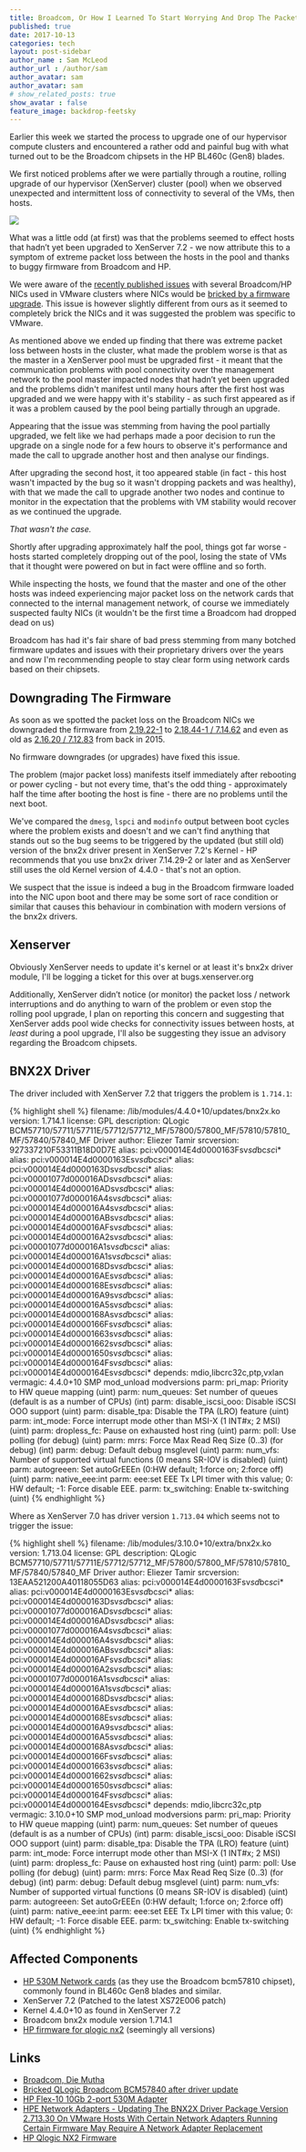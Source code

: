 ```yaml
---
title: Broadcom, Or How I Learned To Start Worrying And Drop The Packet
published: true
date: 2017-10-13
categories: tech
layout: post-sidebar
author_name : Sam McLeod
author_url : /author/sam
author_avatar: sam
author_avatar: sam
# show_related_posts: true
show_avatar : false
feature_image: backdrop-feetsky
---
```



Earlier this week we started the process to upgrade one of our hypervisor compute clusters and encountered a rather odd and painful bug with what turned out to be the Broadcom chipsets in the HP BL460c (Gen8) blades.

We first noticed problems after we were partially through a routine, rolling upgrade of our hypervisor (XenServer) cluster (pool) when we observed unexpected and intermittent loss of connectivity to several of the VMs, then hosts.

![](/img/office-space-broadcom.jpg)

What was a little odd (at first) was that the problems seemed to effect hosts that hadn’t yet been upgraded to XenServer 7.2 - we now attribute this to a symptom of extreme packet loss between the hosts in the pool and thanks to buggy firmware from Broadcom and HP.

We were aware of the [recently published issues](http://www.thevirtualist.org/bricked-qlogic-broadcom-bcm57840-driver-update/) with several Broadcom/HP NICs used in VMware clusters where NICs would be [bricked by a firmware upgrade](https://h20566.www2.hpe.com/hpsc/doc/public/display?docId=a00027033en_us). This issue is however slightly different from ours as it seemed to completely brick the NICs and it was suggested the problem was specific to VMware.

As mentioned above we ended up finding that there was extreme packet loss between hosts in the cluster, what made the problem worse is that as the master in a XenServer pool must be upgraded first - it meant that the communication problems with pool connectivity over the management network to the pool master impacted nodes that hadn’t yet been upgraded and the problems didn't manifest until many hours after the first host was upgraded and we were happy with it's stability - as such first appeared as if it was a problem caused by the pool being partially through an upgrade.

Appearing that the issue was stemming from having the pool partially upgraded, we felt like we had perhaps made a poor decision to run the upgrade on a single node for a few hours to observe it's performance and made the call to upgrade another host and then analyse our findings.

After upgrading the second host, it too appeared stable (in fact - this host wasn't impacted by the bug so it wasn't dropping packets and was healthy), with that we made the call to upgrade another two nodes and continue to monitor in the expectation that the problems with VM stability would recover as we continued the upgrade.

_That wasn't the case._

Shortly after upgrading approximately half the pool, things got far worse - hosts started completely dropping out of the pool, losing the state of VMs that it thought were powered on but in fact were offline and so forth.

While inspecting the hosts, we found that the master and one of the other hosts was indeed experiencing major packet loss on the network cards that connected to the internal management network, of course we immediately suspected faulty NICs (it wouldn't be the first time a Broadcom had dropped dead on us)

Broadcom has had it's fair share of bad press stemming from many botched firmware updates and issues with their proprietary drivers over the years and now I'm recommending people to stay clear form using network cards based on their chipsets.

## Downgrading The Firmware

As soon as we spotted the packet loss on the Broadcom NICs we downgraded the firmware from [2.19.22-1](http://downloads.linux.hpe.com/SDR/repo/spp/RHEL/7/x86_64/current/firmware-nic-qlogic-nx2-2.19.22-1.1.x86_64.rpm) to [2.18.44-1 / 7.14.62](http://downloads.linux.hpe.com/SDR/repo/spp/RHEL/7/x86_64/current/hp-firmware-nic-qlogic-nx2-2.18.44-1.1.x86_64.rpm) and even as old as [2.16.20 / 7.12.83](http://downloads.linux.hpe.com/SDR/repo/spp/RHEL/7/x86_64/current/hp-firmware-nic-qlogic-nx2-2.16.20-1.1.x86_64.rpm) from back in 2015.

No firmware downgrades (or upgrades) have fixed this issue.

The problem (major packet loss) manifests itself immediately after rebooting or power cycling - but not every time, that's the odd thing - approximately half the time after booting the host is fine - there are no problems until the next boot.

We've compared the `dmesg`, `lspci` and `modinfo` output between boot cycles where the problem exists and doesn't and we can't find anything that stands out so the bug seems to be triggered by the updated (but still old) version of the bnx2x driver present in XenServer 7.2's Kernel - HP recommends that you use bnx2x driver 7.14.29-2 or later and as XenServer still uses the old Kernel version of 4.4.0 - that's not an option.

We suspect that the issue is indeed a bug in the Broadcom firmware loaded into the NIC upon boot and there may be some sort of race condition or similar that causes this behaviour in combination with modern versions of the bnx2x drivers.

## Xenserver

Obviously XenServer needs to update it's kernel or at least it's bnx2x driver module, I'll be logging a ticket for this over at bugs.xenserver.org

Additionally, XenServer didn’t notice (or monitor) the packet loss / network interruptions and do anything to warn of the problem or even stop the rolling pool upgrade, I plan on reporting this concern and suggesting that XenServer adds pool wide checks for connectivity issues between hosts, at _least_ during a pool upgrade, I'll also be suggesting they issue an advisory regarding the Broadcom chipsets.

## BNX2X Driver

The driver included with XenServer 7.2 that triggers the problem is `1.714.1`:

{% highlight shell %}
filename:       /lib/modules/4.4.0+10/updates/bnx2x.ko
version:        1.714.1
license:        GPL
description:    QLogic BCM57710/57711/57711E/57712/57712_MF/57800/57800_MF/57810/57810_MF/57840/57840_MF Driver
author:         Eliezer Tamir
srcversion:     927337210F53311B18D0D7E
alias:          pci:v000014E4d0000163Fsv*sd*bc*sc*i*
alias:          pci:v000014E4d0000163Esv*sd*bc*sc*i*
alias:          pci:v000014E4d0000163Dsv*sd*bc*sc*i*
alias:          pci:v00001077d000016ADsv*sd*bc*sc*i*
alias:          pci:v000014E4d000016ADsv*sd*bc*sc*i*
alias:          pci:v00001077d000016A4sv*sd*bc*sc*i*
alias:          pci:v000014E4d000016A4sv*sd*bc*sc*i*
alias:          pci:v000014E4d000016ABsv*sd*bc*sc*i*
alias:          pci:v000014E4d000016AFsv*sd*bc*sc*i*
alias:          pci:v000014E4d000016A2sv*sd*bc*sc*i*
alias:          pci:v00001077d000016A1sv*sd*bc*sc*i*
alias:          pci:v000014E4d000016A1sv*sd*bc*sc*i*
alias:          pci:v000014E4d0000168Dsv*sd*bc*sc*i*
alias:          pci:v000014E4d000016AEsv*sd*bc*sc*i*
alias:          pci:v000014E4d0000168Esv*sd*bc*sc*i*
alias:          pci:v000014E4d000016A9sv*sd*bc*sc*i*
alias:          pci:v000014E4d000016A5sv*sd*bc*sc*i*
alias:          pci:v000014E4d0000168Asv*sd*bc*sc*i*
alias:          pci:v000014E4d0000166Fsv*sd*bc*sc*i*
alias:          pci:v000014E4d00001663sv*sd*bc*sc*i*
alias:          pci:v000014E4d00001662sv*sd*bc*sc*i*
alias:          pci:v000014E4d00001650sv*sd*bc*sc*i*
alias:          pci:v000014E4d0000164Fsv*sd*bc*sc*i*
alias:          pci:v000014E4d0000164Esv*sd*bc*sc*i*
depends:        mdio,libcrc32c,ptp,vxlan
vermagic:       4.4.0+10 SMP mod_unload modversions
parm:           pri_map: Priority to HW queue mapping (uint)
parm:           num_queues: Set number of queues (default is as a number of CPUs) (int)
parm:           disable_iscsi_ooo: Disable iSCSI OOO support (uint)
parm:           disable_tpa: Disable the TPA (LRO) feature (uint)
parm:           int_mode: Force interrupt mode other than MSI-X (1 INT#x; 2 MSI) (uint)
parm:           dropless_fc: Pause on exhausted host ring (uint)
parm:           poll: Use polling (for debug) (uint)
parm:           mrrs: Force Max Read Req Size (0..3) (for debug) (int)
parm:           debug: Default debug msglevel (uint)
parm:           num_vfs: Number of supported virtual functions (0 means SR-IOV is disabled) (uint)
parm:           autogreeen: Set autoGrEEEn (0:HW default; 1:force on; 2:force off) (uint)
parm:           native_eee:int
parm:           eee:set EEE Tx LPI timer with this value; 0: HW default; -1: Force disable EEE.
parm:           tx_switching: Enable tx-switching (uint)
{% endhighlight %}

Where as XenServer 7.0 has driver version `1.713.04` which seems not to trigger the issue:

{% highlight shell %}
filename:       /lib/modules/3.10.0+10/extra/bnx2x.ko
version:        1.713.04
license:        GPL
description:    QLogic BCM57710/57711/57711E/57712/57712_MF/57800/57800_MF/57810/57810_MF/57840/57840_MF Driver
author:         Eliezer Tamir
srcversion:     13EAA521200A40118055D63
alias:          pci:v000014E4d0000163Fsv*sd*bc*sc*i*
alias:          pci:v000014E4d0000163Esv*sd*bc*sc*i*
alias:          pci:v000014E4d0000163Dsv*sd*bc*sc*i*
alias:          pci:v00001077d000016ADsv*sd*bc*sc*i*
alias:          pci:v000014E4d000016ADsv*sd*bc*sc*i*
alias:          pci:v00001077d000016A4sv*sd*bc*sc*i*
alias:          pci:v000014E4d000016A4sv*sd*bc*sc*i*
alias:          pci:v000014E4d000016ABsv*sd*bc*sc*i*
alias:          pci:v000014E4d000016AFsv*sd*bc*sc*i*
alias:          pci:v000014E4d000016A2sv*sd*bc*sc*i*
alias:          pci:v00001077d000016A1sv*sd*bc*sc*i*
alias:          pci:v000014E4d000016A1sv*sd*bc*sc*i*
alias:          pci:v000014E4d0000168Dsv*sd*bc*sc*i*
alias:          pci:v000014E4d000016AEsv*sd*bc*sc*i*
alias:          pci:v000014E4d0000168Esv*sd*bc*sc*i*
alias:          pci:v000014E4d000016A9sv*sd*bc*sc*i*
alias:          pci:v000014E4d000016A5sv*sd*bc*sc*i*
alias:          pci:v000014E4d0000168Asv*sd*bc*sc*i*
alias:          pci:v000014E4d0000166Fsv*sd*bc*sc*i*
alias:          pci:v000014E4d00001663sv*sd*bc*sc*i*
alias:          pci:v000014E4d00001662sv*sd*bc*sc*i*
alias:          pci:v000014E4d00001650sv*sd*bc*sc*i*
alias:          pci:v000014E4d0000164Fsv*sd*bc*sc*i*
alias:          pci:v000014E4d0000164Esv*sd*bc*sc*i*
depends:        mdio,libcrc32c,ptp
vermagic:       3.10.0+10 SMP mod_unload modversions
parm:           pri_map: Priority to HW queue mapping (uint)
parm:           num_queues: Set number of queues (default is as a number of CPUs) (int)
parm:           disable_iscsi_ooo: Disable iSCSI OOO support (uint)
parm:           disable_tpa: Disable the TPA (LRO) feature (uint)
parm:           int_mode: Force interrupt mode other than MSI-X (1 INT#x; 2 MSI) (uint)
parm:           dropless_fc: Pause on exhausted host ring (uint)
parm:           poll: Use polling (for debug) (uint)
parm:           mrrs: Force Max Read Req Size (0..3) (for debug) (int)
parm:           debug: Default debug msglevel (uint)
parm:           num_vfs: Number of supported virtual functions (0 means SR-IOV is disabled) (uint)
parm:           autogreeen: Set autoGrEEEn (0:HW default; 1:force on; 2:force off) (uint)
parm:           native_eee:int
parm:           eee:set EEE Tx LPI timer with this value; 0: HW default; -1: Force disable EEE.
parm:           tx_switching: Enable tx-switching (uint)
{% endhighlight %}

## Affected Components

* [HP 530M Network cards](https://www.hpe.com/h20195/v2/getpdf.aspx/c04111538.pdf?ver=3) (as they use the Broadcom bcm57810 chipset), commonly found in BL460c Gen8 blades and similar.
* XenServer 7.2 (Patched to the latest XS72E006 patch)
* Kernel 4.4.0+10 as found in XenServer 7.2
* Broadcom bnx2x module version 1.714.1
* [HP firmware for qlogic nx2](http://h20564.www2.hpe.com/hpsc/swd/public/detail?swItemId=MTX_3bc2b88453424d87b7543d6459) (seemingly all versions)

## Links

* [Broadcom, Die Mutha](http://blog.serverfault.com/post/broadcom-die-mutha/)
* [Bricked QLogic Broadcom BCM57840 after driver update](http://www.thevirtualist.org/bricked-qlogic-broadcom-bcm57840-driver-update/)
* [HP Flex-10 10Gb 2-port 530M Adapter](https://www.hpe.com/h20195/v2/getpdf.aspx/c04111538.pdf?ver=3)
* [HPE Network Adapters - Updating The BNX2X Driver Package Version 2.713.30 On VMware Hosts With Certain Network Adapters Running Certain Firmware May Require A Network Adapter Replacement](https://h20566.www2.hpe.com/hpsc/doc/public/display?docId=a00027033en_us)
* [HP Qlogic NX2 Firmware](http://h20564.www2.hpe.com/hpsc/swd/public/detail?swItemId=MTX_19bc1fb428d4400a90d59a7175#tab-history)